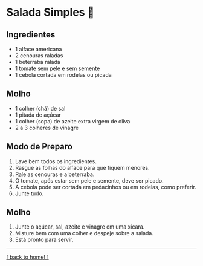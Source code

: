 # Salada Simples 🥗

## Ingredientes

- 1 alface americana
- 2 cenouras raladas
- 1 beterraba ralada
- 1 tomate sem pele e sem semente
- 1 cebola cortada em rodelas ou picada

## Molho

- 1 colher (chá) de sal
- 1 pitada de açúcar
- 1 colher (sopa) de azeite extra virgem de oliva
- 2 a 3 colheres de vinagre

## Modo de Preparo

1. Lave bem todos os ingredientes.
1. Rasgue as folhas do alface para que fiquem menores.
1. Rale as cenouras e a beterraba.
1. O tomate, após estar sem pele e semente, deve ser picado.
1. A cebola pode ser cortada em pedacinhos ou em rodelas, como preferir.
1. Junte tudo.

## Molho

1. Junte o açúcar, sal, azeite e vinagre em uma xícara.
1. Misture bem com uma colher e despeje sobre a salada.
1. Está pronto para servir.

---

[[ back to home! ]](../README.md)
